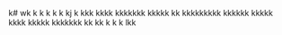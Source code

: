 k# wk
k
k
k
k
k
kj
k
kkk
kkkk
kkkkkkk
kkkkk
kk
kkkkkkkkk
kkkkkk
kkkkk
kkkk
kkkkk
kkkkkkk
kk
kk
k
k
k
lkk
